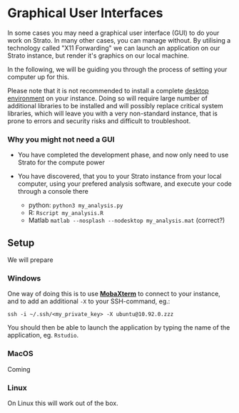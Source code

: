 # Graphical User Interfaces

In some cases you may need a graphical user interface (GUI) to do your work on Strato. In many other cases, you can manage without. By utilising a technology called "X11 Forwarding" we can launch an application on our Strato instance, but render it's graphics on our local machine.

In the following, we will be guiding you through the process of setting your computer up for this.

Please note that it is not recommended to install a complete [desktop environment](https://en.wikipedia.org/wiki/Desktop_environment) on your instance. Doing so will require large number of additional libraries to be installed and will possibly replace critical system libraries, which will leave you with a very non-standard instance, that is prone to errors and security risks and difficult to troubleshoot.

###  Why you might not need a GUI

* You have completed the development phase, and now only need to use Strato for the compute power
* You have discovered, that you to your Strato instance from your local computer, using your prefered analysis software, and execute your code through a console there

    * python: `python3 my_analysis.py`
    * R: `Rscript my_analysis.R`
    * Matlab `matlab --nosplash --nodesktop my_analysis.mat` (correct?)

## Setup

We will prepare


### Windows

One way of doing this is to use [**MobaXterm**](https://mobaxterm.mobatek.net/) to connect to your instance, and to add an additional `-X` to your SSH-command, eg.:

```
ssh -i ~/.ssh/<my_private_key> -X ubuntu@10.92.0.zzz
```
You should then be able to launch the application by typing the name of the application, eg. `Rstudio`.


### MacOS

Coming


### Linux

On Linux this will work out of the box.
